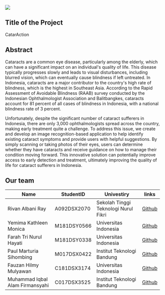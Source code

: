 ![](https://i.ibb.co/yyX5kxp)
## Title of the Project 

CatarAction

## Abstract

Cataracts are a common eye disease, particularly among the elderly, which can have a significant impact on an individual's quality of life. This disease typically progresses slowly and leads to visual disturbances, including blurred vision, which can eventually cause blindness if left untreated. In Indonesia, cataracts are a major contributor to the country's high rate of blindness, which is the highest in Southeast Asia. According to the Rapid Assessment of Avoidable Blindness (RAAB) survey conducted by the Indonesian Ophthalmologist Association and Balitbangkes, cataracts account for 81 percent of all cases of blindness in Indonesia, with a national blindness rate of 3 percent.

Unfortunately, despite the significant number of cataract sufferers in Indonesia, there are only 3,000 ophthalmologists spread across the country, making early treatment quite a challenge. To address this issue, we create and develop an image recognition-based application to help identify existing cataract symptoms and provide users with helpful suggestions. By simply scanning or taking photos of their eyes, users can determine whether they have cataracts and receive guidance on how to manage their condition moving forward. This innovative solution can potentially improve access to early detection and treatment, ultimately improving the quality of life for cataract sufferers in Indonesia.

## Our team
|Name  | StudentID  | Univestiry |links |
|--|--|--|--|
| Rivan Albani Ray | A092DSX2070  |Sekolah Tinggi Teknologi Nurul Fikri |[Github](https://github.com/rrivann)|
| Yemima Kathleen Monica | M181DSY0566  |Universitas Indonesia |[Github](https://github.com/YemimaKathleen)|
| Farah Tri Nurul Hayati | M181DSY0338  |Universitas Indonesia |[Github](https://github.com/farahtrinrll)|
| Paul Marturia Sihombing | M017DSX0422  |Institut Teknologi Bandung |[Github](https://github.com/paulmsihombing)|
| Fauzan Hilmy Mulyawan | C181DSX3174  |Universitas Indonesia |[Github](https://github.com/FauzanHilmyMulyawan)|
| Muhammad Iqbal Alam Firmansyahi | C017DSX3525  |Institut Teknologi Bandung |[Github](https://github.com/balam15)|

